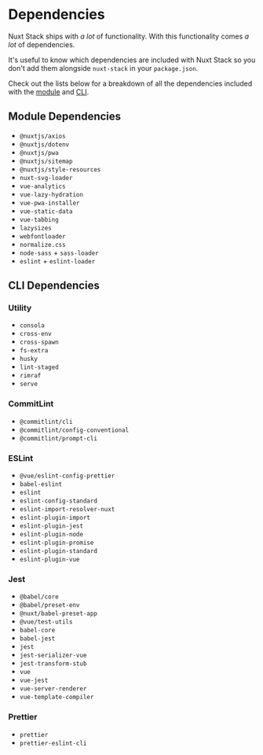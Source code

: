# Dependencies

Nuxt Stack ships with _a lot_ of functionality. With this functionality comes _a lot_ of dependencies.

It's useful to know which dependencies are included with Nuxt Stack so you don't add them alongside `nuxt-stack` in your `package.json`.

Check out the lists below for a breakdown of all the dependencies included with the [module](#module-dependencies) and [CLI](#cli-dependencies).

## Module Dependencies

- `@nuxtjs/axios`
- `@nuxtjs/dotenv`
- `@nuxtjs/pwa`
- `@nuxtjs/sitemap`
- `@nuxtjs/style-resources`
- `nuxt-svg-loader`
- `vue-analytics`
- `vue-lazy-hydration`
- `vue-pwa-installer`
- `vue-static-data`
- `vue-tabbing`
- `lazysizes`
- `webfontloader`
- `normalize.css`
- `node-sass` + `sass-loader`
- `eslint` + `eslint-loader`

## CLI Dependencies

### Utility

- `consola`
- `cross-env`
- `cross-spawn`
- `fs-extra`
- `husky`
- `lint-staged`
- `rimraf`
- `serve`

### CommitLint

- `@commitlint/cli`
- `@commitlint/config-conventional`
- `@commitlint/prompt-cli`

### ESLint

- `@vue/eslint-config-prettier`
- `babel-eslint`
- `eslint`
- `eslint-config-standard`
- `eslint-import-resolver-nuxt`
- `eslint-plugin-import`
- `eslint-plugin-jest`
- `eslint-plugin-node`
- `eslint-plugin-promise`
- `eslint-plugin-standard`
- `eslint-plugin-vue`

### Jest

- `@babel/core`
- `@babel/preset-env`
- `@nuxt/babel-preset-app`
- `@vue/test-utils`
- `babel-core`
- `babel-jest`
- `jest`
- `jest-serializer-vue`
- `jest-transform-stub`
- `vue`
- `vue-jest`
- `vue-server-renderer`
- `vue-template-compiler`

### Prettier

- `prettier`
- `prettier-eslint-cli`
